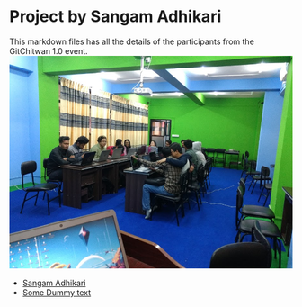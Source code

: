 # Project by Sangam Adhikari
This markdown files has all the details of the participants from the GitChitwan 1.0 event.  
![Event Image](https://raw.githubusercontent.com/asangam/GitChitwan1.0/master/image/event.png)  
* [Sangam Adhikari](http://github.com/asangam)  
* [Some Dummy text](http://somedummylinks.com)